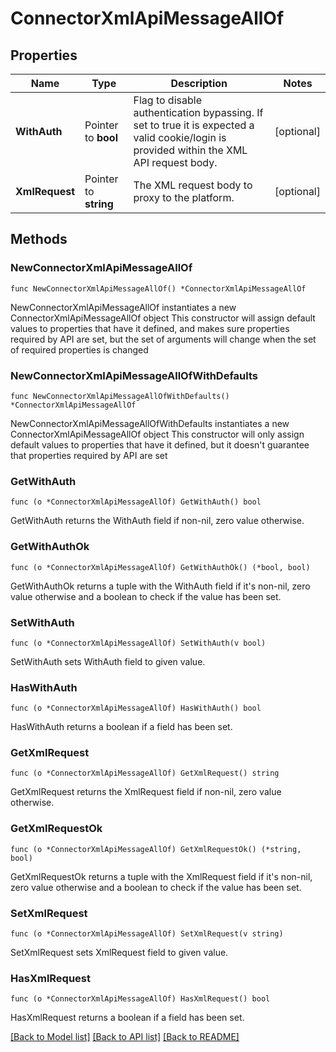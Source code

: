 # ConnectorXmlApiMessageAllOf

## Properties

Name | Type | Description | Notes
------------ | ------------- | ------------- | -------------
**WithAuth** | Pointer to **bool** | Flag to disable authentication bypassing. If set to true it is expected a valid cookie/login is provided within the XML API request body. | [optional] 
**XmlRequest** | Pointer to **string** | The XML request body to proxy to the platform. | [optional] 

## Methods

### NewConnectorXmlApiMessageAllOf

`func NewConnectorXmlApiMessageAllOf() *ConnectorXmlApiMessageAllOf`

NewConnectorXmlApiMessageAllOf instantiates a new ConnectorXmlApiMessageAllOf object
This constructor will assign default values to properties that have it defined,
and makes sure properties required by API are set, but the set of arguments
will change when the set of required properties is changed

### NewConnectorXmlApiMessageAllOfWithDefaults

`func NewConnectorXmlApiMessageAllOfWithDefaults() *ConnectorXmlApiMessageAllOf`

NewConnectorXmlApiMessageAllOfWithDefaults instantiates a new ConnectorXmlApiMessageAllOf object
This constructor will only assign default values to properties that have it defined,
but it doesn't guarantee that properties required by API are set

### GetWithAuth

`func (o *ConnectorXmlApiMessageAllOf) GetWithAuth() bool`

GetWithAuth returns the WithAuth field if non-nil, zero value otherwise.

### GetWithAuthOk

`func (o *ConnectorXmlApiMessageAllOf) GetWithAuthOk() (*bool, bool)`

GetWithAuthOk returns a tuple with the WithAuth field if it's non-nil, zero value otherwise
and a boolean to check if the value has been set.

### SetWithAuth

`func (o *ConnectorXmlApiMessageAllOf) SetWithAuth(v bool)`

SetWithAuth sets WithAuth field to given value.

### HasWithAuth

`func (o *ConnectorXmlApiMessageAllOf) HasWithAuth() bool`

HasWithAuth returns a boolean if a field has been set.

### GetXmlRequest

`func (o *ConnectorXmlApiMessageAllOf) GetXmlRequest() string`

GetXmlRequest returns the XmlRequest field if non-nil, zero value otherwise.

### GetXmlRequestOk

`func (o *ConnectorXmlApiMessageAllOf) GetXmlRequestOk() (*string, bool)`

GetXmlRequestOk returns a tuple with the XmlRequest field if it's non-nil, zero value otherwise
and a boolean to check if the value has been set.

### SetXmlRequest

`func (o *ConnectorXmlApiMessageAllOf) SetXmlRequest(v string)`

SetXmlRequest sets XmlRequest field to given value.

### HasXmlRequest

`func (o *ConnectorXmlApiMessageAllOf) HasXmlRequest() bool`

HasXmlRequest returns a boolean if a field has been set.


[[Back to Model list]](../README.md#documentation-for-models) [[Back to API list]](../README.md#documentation-for-api-endpoints) [[Back to README]](../README.md)


